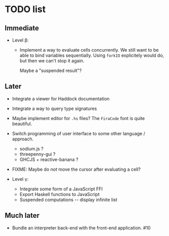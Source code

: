 TODO list
=========

Immediate
---------

* Level β:

    * Implement a way to evaluate cells concurrently.
      We still want to be able to bind variables sequentially.
      Using `forkIO` explicitely would do, but then we can't stop it again.

      Maybe a "suspended result"?

Later
-----

* Integrate a viewer for Haddock documentation

* Integrate a way to query type signatures

* Maybe implement editor for `.hs` files? The `FiraCode` font is quite beautiful.

* Switch programming of user interface to some other language / approach.
  * sodium.js ?
  * threepenny-gui ?
  * GHCJS + reactive-banana ?

* FIXME: Maybe do *not* move the cursor after evaluating a cell?

* Level γ:

    * Integrate some form of a JavaScript FFI
    * Export Haskell functions to JavaScript
    * Suspended computations -- display infinite list

Much later
----------

* Bundle an interpreter back-end with the front-end application. #10

